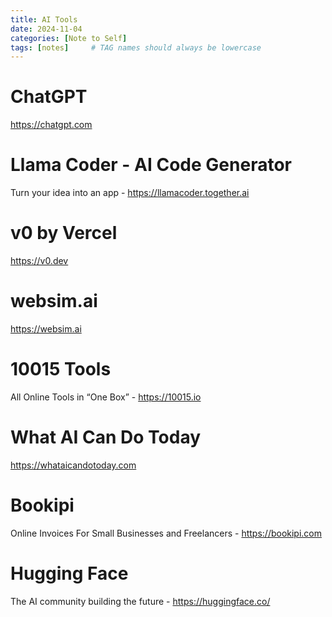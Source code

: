 ```yaml
---
title: AI Tools
date: 2024-11-04
categories: [Note to Self]
tags: [notes]     # TAG names should always be lowercase
---
```


# ChatGPT

<https://chatgpt.com>

# Llama Coder - AI Code Generator

Turn your idea into an app - <https://llamacoder.together.ai>

# v0 by Vercel

<https://v0.dev>

# websim.ai

<https://websim.ai>

# 10015 Tools

All Online Tools in “One Box” - <https://10015.io>

# What AI Can Do Today

<https://whataicandotoday.com>

# Bookipi

Online Invoices For Small Businesses and Freelancers - <https://bookipi.com>

# Hugging Face

The AI community building the future - <https://huggingface.co/>